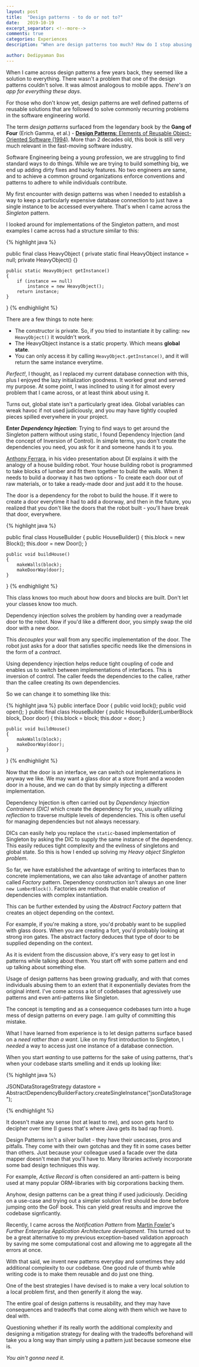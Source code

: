 ```yaml
---
layout: post
title:  "Design patterns - to do or not to?"
date:   2019-10-19
excerpt_separator: <!--more-->
comments: true
categories: Experiences
description: "When are design patterns too much? How do I stop abusing them?"

author: Dedipyaman Das
---
```

When I came across design patterns a few years back, they seemed like a solution to everything. There wasn't a problem that one of the design patterns couldn't solve. It was almost analogous to mobile apps. _There's an app for everything these days_.

For those who don't know yet, design patterns are well defined patterns of reusable solutions that are followed to solve commonly recurring problems in the software engineering world.
<!--more-->

The term _design patterns_ surfaced from the legendary book by the **Gang of Four** (Erich Gamma, et al.) - [**Design Patterns**: Elements of Reusable Object-Oriented Software (1994)](https://en.wikipedia.org/wiki/Design_Patterns). More than 2 decades old, this book is still very much relevant in the fast-moving software industry.

Software Engineering being a young profession, we are struggling to find standard ways to do things. While we are trying to build something big, we end up adding dirty fixes and hacky features. No two engineers are same, and to achieve a common ground organizations enforce conventions and patterns to adhere to while individuals contribute.

My first encounter with design patterns was when I needed to establish a way to keep a particularly expensive database connection to just have a single instance to be accessed everywhere. That's when I came across the _Singleton_ pattern. 

I looked around for implementations of the Singleton pattern, and most examples I came across had a structure similar to this:

{% highlight java %}

public final class HeavyObject 
{
    private static final HeavyObject instance = null;
    private HeavyObject() {}

    public static HeavyObject getInstance() 
    {
    	if (instance == null)
    		instance = new HeavyObject();
        return instance;
    }
}
{% endhighlight %}

There are a few things to note here:

- The constructor is private. So, if you tried to instantiate it by calling: `new HeavyObject()` it wouldn't work. 
- The HeavyObject instance is a static property. Which means **global state**.
- You can only access it by calling `HeavyObject.getInstance()`, and it will return the same instance everytime.

_Perfect!_, I thought, as I replaced my current database connection with this, plus I enjoyed the lazy initialization goodness. It worked great and served my purpose. At some point, I was inclined to using it for almost every problem that I came across, or at least think about using it.

Turns out, global state isn't a particularly great idea. Global variables can wreak havoc if not used judiciously, and you may have tightly coupled pieces spilled everywhere in your project. 

**Enter _Dependency Injection_**: Trying to find ways to get around the Singleton pattern without using static, I found Dependency Injection (and the concept of Inversion of Control). In simple terms, you don't create the dependencies you need, you ask for it and someone hands it to you.

[Anthony Ferrara](https://twitter.com/ircmaxell), in his video presentation about DI explains it with the analogy of a house building robot. Your house building robot is programmed to take blocks of lumber and fit them together to build the walls. When it needs to build a doorway it has two options - To create each door out of raw materials, or to take a ready-made door and just add it to the house.

The door is a dependency for the robot to build the house. If it were to create a door everytime it had to add a doorway, and then in the future, you realized that you don't like the doors that the robot built - you'll have break that door, everywhere.

{% highlight java %}

public final class HouseBuilder 
{
    public HouseBuilder()
    {
    	this.block = new Block();
    	this.door = new Door();
    }

    public void buildHouse()
    {
    	makeWalls(block);
    	makeDoorWay(door);
    }
}
{% endhighlight %}

This class knows too much about how doors and blocks are built. Don't let your classes know too much.

Dependency injection solves the problem by handing over a readymade door to the robot. Now if you'd like a different door, you simply swap the old door with a new door. 

This _decouples_ your wall from any specific implementation of the door. The robot just asks for a door that satisfies specific needs like the dimensions in the form of a _contract_.

Using dependency injection helps reduce tight coupling of code and enables us to switch between implementations of interfaces. This is inversion of control. The caller feeds the dependencies to the callee, rather than the callee creating its own dependencies.

So we can change it to something like this:

{% highlight java %}
public interface Door
{
	public void lock();
	public void open();
}
public final class HouseBuilder 
{
    public HouseBuilder(LumberBlock block, Door door)
    {
    	this.block = block;
    	this.door = door;
    }

    public void buildHouse()
    {
    	makeWalls(block);
    	makeDoorWay(door);
    }
}
{% endhighlight %}

Now that the door is an interface, we can switch out implementations in anyway we like. We may want a glass door at a store front and a wooden door in a house, and we can do that by simply injecting a different implementation.

Dependency Injection is often carried out by _Dependency Injection Contrainers (DIC)_ which create the dependency for you, usually utilizing _reflection_ to traverse multiple levels of dependencies. This is often useful for managing dependencies but not always necessary.

DICs can easily help you replace the `static`-based implementation of Singleton by asking the DIC to supply the same instance of the dependency. This easily reduces tight complexity and the evilness of singletons and global state. So this is how I ended up solving my _Heavy object Singleton problem_.

So far, we have established the advantage of writing to interfaces than to concrete implementations, we can also take advantage of another pattern called _Factory_ pattern. Dependency construction isn't always an one liner `new LumberBlock()`. Factories are methods that enable creation of dependencies with complex instantiation. 

This can be further extended by using the _Abstract Factory_ pattern that creates an object depending on the context.

For example, if you're making a store, you'd probably want to be supplied with glass doors. When you are creating a fort, you'd probably looking at strong iron gates. The abstract factory deduces that type of door to be supplied depending on the context. 

As it is evident from the discussion above, it's very easy to get lost in patterns while talking about them. You start off with some pattern and end up talking about something else.

Usage of design patterns has been growing gradually, and with that comes individuals abusing them to an extent that it exponentially deviates from the original intent. I've come across a lot of codebases that agressively use patterns and even anti-patterns like Singleton. 

The concept is tempting and as a consequence codebases turn into a huge mess of design patterns on every page. I am guilty of committing this mistake.

What I have learned from experience is to let design patterns surface based on a _need rather than a want_. Like on my first introduction to Singleton, I _needed_ a way to access just one instance of a database connection. 

When you start _wanting_ to use patterns for the sake of using patterns, that's when your codebase starts smelling and it ends up looking like:

{% highlight java %}

JSONDataStorageStrategy datastore = AbstractDependencyBuilderFactory.createSingleInstance("jsonDataStorage");

{% endhighlight %}

 It doesn't make any sense (not at least to me), and soon gets hard to decipher over time (I guess that's where Java gets its bad rap from).

Design Patterns isn't a silver bullet - they have their usecases, pros and pitfalls. They come with their own gotchas and they fit in some cases better than others. Just because your colleague used a facade over the data mapper doesn't mean that you'll have to. Many libraries actively incorporate some bad design techniques this way.

For example, _Active Record_ is often considered an anti-pattern is being used at many popular ORM-libraries with big corporations backing them. 

Anyhow, design patterns can be a great thing if used judiciously. Deciding on a use-case and trying out a simpler solution first should be done before jumping onto the GoF book. This can yield great results and improve the codebase signficantly.

Recently, I came across the _Notification Pattern_ from [Martin Fowler](https://martinfowler.com)'s _Further Enterprise Application Architecture development_. This turned out to be a great alternative to my previous exception-based validation approach by saving me some computational cost and allowing me to aggregate all the errors at once.

With that said, we invent new patterns everyday and sometimes they add additional complexity to our codebase. One good rule of thumb while writing code is to make them reusable and do just one thing. 

One of the best strategies I have devised is to make a very local solution to a local problem first, and then generify it along the way.

The entire goal of design patterns is reusability, and they may have consequences and tradeoffs that come along with them which we have to deal with. 

Questioning whether if its really worth the additional complexity and designing a mitigation strategy for dealing with the tradeoffs beforehand will take you a long way than simply using a pattern just because someone else is. 

_You ain't gonna need it._
